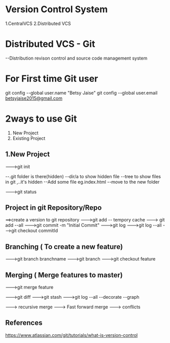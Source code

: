 Version Control System
======================
1.CentralVCS
2.Distributed VCS

Distributed VCS - Git
===================
--Distribution revison control and source code management system

For First time Git user
===================
git config --global user.name "Betsy Jaise"
git config --global user.email betsyjaise2015@gmail.com

2ways to use Git
=================
1. New Project
2. Existing Project

1.New Project
-----------
--->git init

 --.git folder is there(hidden)
 --dir/a to show hidden file
 --tree to show files in git ,..it's hidden
 --Add some file eg.index.html
 --move to the new folder

 --->git status

Project in git Repository/Repo
------------------------------
==>create a version to git repository
--->git add -- tempory cache
---> git add --all
--->git commit -m "Initial Commit"
--->git log
--->git log --all
--->git checkout commitId

Branching ( To create a new feature)
---------

--->git branch branchname
--->git branch
--->git checkout feature

Merging ( Merge features to master)
-------
--->git merge feature

--->git diff
--->git stash
--->git log --all --decorate --graph

---> recursive merge
---> Fast forward merge
---> conflicts

References
----------------
https://www.atlassian.com/git/tutorials/what-is-version-control